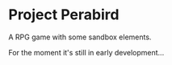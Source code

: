 Project Perabird
================
A RPG game with some sandbox elements.

For the moment it's still in early development...

